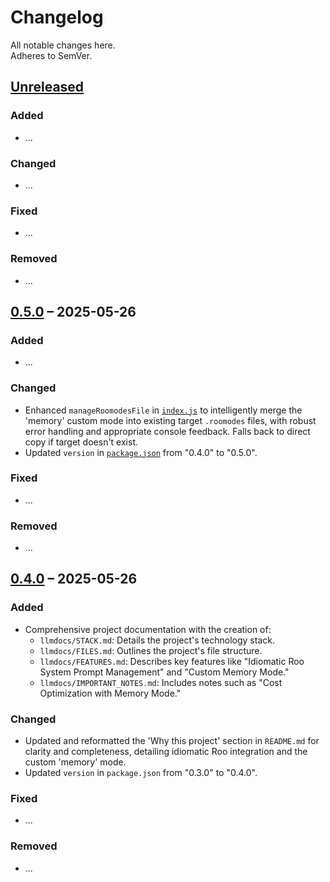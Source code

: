 # Changelog

All notable changes here.  
Adheres to SemVer.

## [Unreleased]

### Added
* ...

### Changed
* ...

### Fixed
* ...

### Removed
* ...

## [0.5.0] – 2025-05-26

### Added
* ...

### Changed
* Enhanced `manageRoomodesFile` in [`index.js`](index.js) to intelligently merge the 'memory' custom mode into existing target `.roomodes` files, with robust error handling and appropriate console feedback. Falls back to direct copy if target doesn't exist.
* Updated `version` in [`package.json`](package.json) from "0.4.0" to "0.5.0".

### Fixed
* ...

### Removed
* ...

## [0.4.0] – 2025-05-26

### Added
* Comprehensive project documentation with the creation of:
  * `llmdocs/STACK.md`: Details the project's technology stack.
  * `llmdocs/FILES.md`: Outlines the project's file structure.
  * `llmdocs/FEATURES.md`: Describes key features like "Idiomatic Roo System Prompt Management" and "Custom Memory Mode."
  * `llmdocs/IMPORTANT_NOTES.md`: Includes notes such as "Cost Optimization with Memory Mode."

### Changed
* Updated and reformatted the 'Why this project' section in `README.md` for clarity and completeness, detailing idiomatic Roo integration and the custom 'memory' mode.
* Updated `version` in `package.json` from "0.3.0" to "0.4.0".

### Fixed
* ...

### Removed
* ...

[Unreleased]: repo/compare/v0.5.0...HEAD
[0.5.0]: repo/releases/tag/v0.5.0
[0.4.0]: repo/releases/tag/v0.4.0